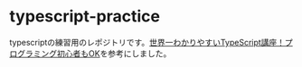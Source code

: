 # typescript-practice
typescriptの練習用のレポジトリです。[世界一わかりやすいTypeScript講座！プログラミング初心者もOK](https://www.youtube.com/watch?v=GEMtGlBiua4&list=PLLFOC5fk1ILkLBqQRsyCk4iynGJ66spH2&index=3)を参考にしました。